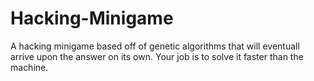 # Hacking-Minigame
A hacking minigame based off of genetic algorithms that will eventuall arrive upon the answer on its own. Your job is to solve it faster than the machine.
